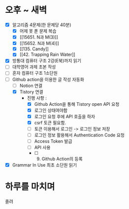 # 오후 ~ 새벽
- [x] 알고리즘 4문제(한 문제당 40분)
	- [x] 어제 못 푼 문제 복습
	- [x] [[15651. N과 M(3)]]
	- [x] [[15652. N과 M(4)]]
	- [x] [[135. Candy]]
	- [x] [[42. Trapping Rain Water]]
- [x] 방통대 컴퓨터 구조 2강(E북)까지 읽기
- [ ] 대학영어 과제 초본 작성
- [ ] 혼자 컴퓨터 구조 1소단원
- [ ] Github action을 이용한 글 작성 자동화
	- [ ] Notion 연결
	- [x] Tistory 연결
		- 진행 사항 : 
			- [x]  Github Action을 통해 Tistory open API 요청 
			- [x]  로그인 상태여야함 
			- [x]  로그인 요청 후에 API 호출을 하자
			- [x]  csrf 토큰 필요함.
			- [ ]  토큰 이용해서 로그인 -> 로그인 정보 저장
			- [ ]  로그인 정보 활용해서 Authentication Code 요청
			- [ ]  Access Token 발급
			- [ ]  API 사용
			- [ ] 9. Github Action의 등록
- [x] Grammar In Use 최초 소단원 읽기
# 하루를 마치며
졸려
